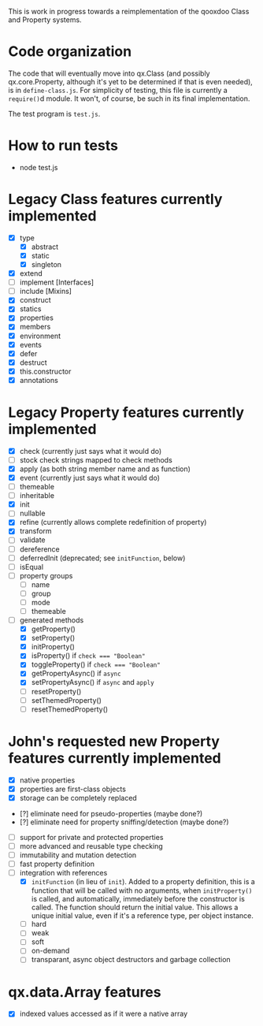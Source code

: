 This is work in progress towards a reimplementation of the qooxdoo
Class and Property systems.

# Code organization
The code that will eventually move into qx.Class (and possibly
qx.core.Property, although it's yet to be determined if that is even
needed), is in `define-class.js`. For simplicity of testing, this file
is currently a `require()`d module. It won't, of course, be such in
its final implementation.

The test program is `test.js`.

# How to run tests
- node test.js

# Legacy Class features currently implemented
- [x] type
  - [x] abstract
  - [x] static
  - [x] singleton
- [x] extend
- [ ] implement [Interfaces]
- [ ] include [Mixins]
- [x] construct
- [x] statics
- [x] properties
- [x] members
- [x] environment
- [x] events
- [x] defer
- [x] destruct
- [x] this.constructor
- [x] annotations

# Legacy Property features currently implemented
- [x] check (currently just says what it would do)
- [ ] stock check strings mapped to check methods
- [x] apply (as both string member name and as function)
- [x] event (currently just says what it would do)
- [ ] themeable
- [ ] inheritable
- [x] init
- [ ] nullable
- [x] refine (currently allows complete redefinition of property)
- [x] transform
- [ ] validate
- [ ] dereference
- [ ] deferredInit (deprecated; see `initFunction`, below)
- [ ] isEqual
- [ ] property groups
  - [ ] name
  - [ ] group
  - [ ] mode
  - [ ] themeable
- [ ] generated methods
  - [x] getProperty()
  - [x] setProperty()
  - [x] initProperty()
  - [x] isProperty() if `check === "Boolean"`
  - [x] toggleProperty() if `check === "Boolean"`
  - [x] getPropertyAsync() if `async`
  - [x] setPropertyAsync() if `async` and `apply`
  - [ ] resetProperty()
  - [ ] setThemedProperty()
  - [ ] resetThemedProperty()

# John's requested new Property features currently implemented
- [x] native properties
- [x] properties are first-class objects
- [x] storage can be completely replaced
- [?] eliminate need for pseudo-properties (maybe done?)
- [?] eliminate need for property sniffing/detection (maybe done?)
- [ ] support for private and protected properties
- [ ] more advanced and reusable type checking
- [ ] immutability and mutation detection
- [ ] fast property definition
- [ ] integration with references
  - [x] `initFunction` (in lieu of `init`). Added to a property
    definition, this is a function that will be called with no
    arguments, when `initProperty()` is called, and automatically,
    immediately before the constructor is called. The function should
    return the initial value. This allows a unique initial value, even
    if it's a reference type, per object instance.
  - [ ] hard
  - [ ] weak
  - [ ] soft
  - [ ] on-demand
  - [ ] transparant, async object destructors and garbage collection

# qx.data.Array features
- [x] indexed values accessed as if it were a native array
